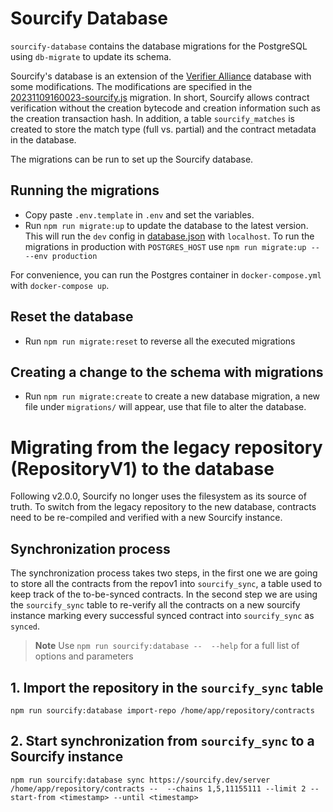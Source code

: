 # Sourcify Database

`sourcify-database` contains the database migrations for the PostgreSQL using `db-migrate` to update its schema.

Sourcify's database is an extension of the [Verifier Alliance](https://verifieralliance.org) database with some modifications. The modifications are specified in the [20231109160023-sourcify.js](./migrations/20231109160023-sourcify.js) migration. In short, Sourcify allows contract verification without the creation bytecode and creation information such as the creation transaction hash. In addition, a table `sourcify_matches` is created to store the match type (full vs. partial) and the contract metadata in the database.

The migrations can be run to set up the Sourcify database.

## Running the migrations

- Copy paste `.env.template` in `.env` and set the variables.
- Run `npm run migrate:up` to update the database to the latest version. This will run the `dev` config in [database.json](./database.json) with `localhost`. To run the migrations in production with `POSTGRES_HOST` use `npm run migrate:up -- --env production`

For convenience, you can run the Postgres container in `docker-compose.yml` with `docker-compose up`.

## Reset the database

- Run `npm run migrate:reset` to reverse all the executed migrations

## Creating a change to the schema with migrations

- Run `npm run migrate:create` to create a new database migration, a new file under `migrations/` will appear, use that file to alter the database.

# Migrating from the legacy repository (RepositoryV1) to the database

Following v2.0.0, Sourcify no longer uses the filesystem as its source of truth. To switch from the legacy repository to the new database, contracts need to be re-compiled and verified with a new Sourcify instance.

## Synchronization process

The synchronization process takes two steps, in the first one we are going to store all the contracts from the repov1 into `sourcify_sync`, a table used to keep track of the to-be-synced contracts. In the second step we are using the `sourcify_sync` table to re-verify all the contracts on a new sourcify instance marking every successful synced contract into `sourcify_sync` as `synced`.

> **Note**
> Use `npm run sourcify:database --  --help` for a full list of options and parameters

## 1. Import the repository in the `sourcify_sync` table

```
npm run sourcify:database import-repo /home/app/repository/contracts
```

## 2. Start synchronization from `sourcify_sync` to a Sourcify instance

```
npm run sourcify:database sync https://sourcify.dev/server /home/app/repository/contracts --  --chains 1,5,11155111 --limit 2 --start-from <timestamp> --until <timestamp>
```
